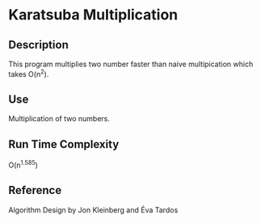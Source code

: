 # Karatsuba Multiplication

## Description
This program multiplies two number faster than naive multipication which takes O(n<sup>2</sup>).
 
## Use
Multiplication of two numbers. 

## Run Time Complexity
O(n<sup>1.585</sup>)

## Reference
Algorithm Design
by Jon Kleinberg and Éva Tardos
